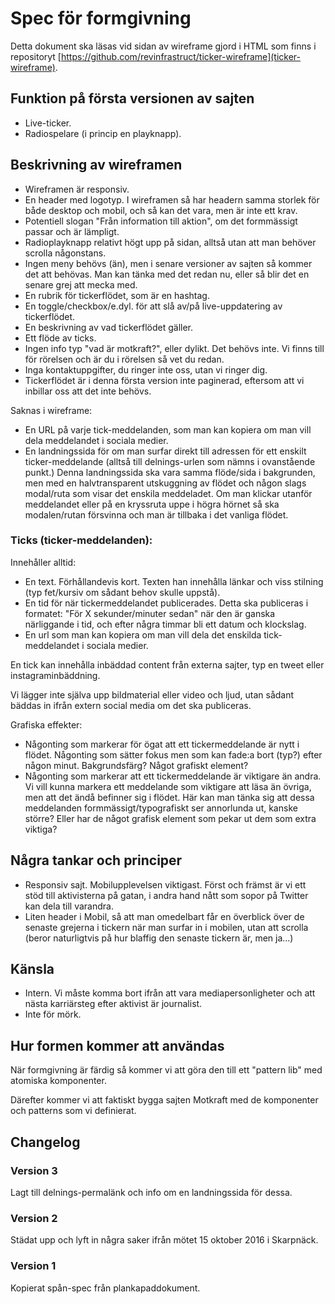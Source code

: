 # Spec för formgivning

Detta dokument ska läsas vid sidan av wireframe gjord i HTML som finns i
repositoryt [https://github.com/revinfrastruct/ticker-wireframe](ticker-wireframe).

## Funktion på första versionen av sajten

* Live-ticker.
* Radiospelare (i princip en playknapp).

## Beskrivning av wireframen

* Wireframen är responsiv.
* En header med logotyp. I wireframen så har headern samma storlek för både
desktop och mobil, och så kan det vara, men är inte ett krav.
* Potentiell slogan "Från information till aktion", om det formmässigt passar
och är lämpligt.
* Radioplayknapp relativt högt upp på sidan, alltså utan att man behöver
scrolla någonstans.
* Ingen meny behövs (än), men i senare versioner av sajten så kommer det att
behövas. Man kan tänka med det redan nu, eller så blir det en senare grej att
mecka med.
* En rubrik för tickerflödet, som är en hashtag.
* En toggle/checkbox/e.dyl. för att slå av/på live-uppdatering av tickerflödet.
* En beskrivning av vad tickerflödet gäller.
* Ett flöde av ticks.
* Ingen info typ "vad är motkraft?", eller dylikt. Det behövs inte. Vi finns
till för rörelsen och är du i rörelsen så vet du redan.
* Inga kontaktuppgifter, du ringer inte oss, utan vi ringer dig.
* Tickerflödet är i denna första version inte paginerad, eftersom att vi
inbillar oss att det inte behövs.

Saknas i wireframe:

* En URL på varje tick-meddelanden, som man kan kopiera om man vill dela
meddelandet i sociala medier.
* En landningssida för om man surfar direkt till adressen för ett enskilt
ticker-meddelande (alltså till delnings-urlen som nämns i ovanstående punkt.)
Denna landningssida ska vara samma flöde/sida i bakgrunden, men med en
halvtransparent utskuggning av flödet och någon slags modal/ruta som visar
det enskila meddeladet. Om man klickar utanför meddelandet eller på en
kryssruta uppe i högra hörnet så ska modalen/rutan försvinna och man är
tillbaka i det vanliga flödet.

### Ticks (ticker-meddelanden):

Innehåller alltid:

* En text. Förhållandevis kort. Texten han innehålla länkar och viss stilning
(typ fet/kursiv om sådant behov skulle uppstå).
* En tid för när tickermeddelandet publicerades. Detta ska publiceras i
formatet: "För X sekunder/minuter sedan" när den är ganska närliggande i tid,
och efter några timmar bli ett datum och klockslag.
* En url som man kan kopiera om man vill dela det enskilda tick-meddelandet
i sociala medier.

En tick kan innehålla inbäddad content från externa sajter, typ en tweet
eller instagraminbäddning.

Vi lägger inte själva upp bildmaterial eller video och ljud, utan sådant
bäddas in ifrån extern social media om det ska publiceras.

Grafiska effekter:

* Någonting som markerar för ögat att ett tickermeddelande är nytt i flödet.
Någonting som sätter fokus men som kan fade:a bort (typ?) efter någon minut.
Bakgrundsfärg? Något grafiskt element?
* Någonting som markerar att ett tickermeddelande är viktigare än andra. Vi
vill kunna markera ett meddelande som viktigare att läsa än övriga, men att det
ändå befinner sig i flödet. Här kan man tänka sig att dessa meddelanden
formmässigt/typografiskt ser annorlunda ut, kanske större? Eller har de något
grafisk element som pekar ut dem som extra viktiga?

## Några tankar och principer

* Responsiv sajt. Mobilupplevelsen viktigast. Först och främst är vi ett stöd
till aktivisterna på gatan, i andra hand nått som sopor på Twitter kan dela
till varandra.
* Liten header i Mobil, så att man omedelbart får en överblick över de senaste
grejerna i tickern när man surfar in i mobilen, utan att scrolla (beror
naturligtvis på hur blaffig den senaste tickern är, men ja...)

## Känsla

* Intern. Vi måste komma bort ifrån att vara mediapersonligheter och att nästa
karriärsteg efter aktivist är journalist.
* Inte för mörk.

## Hur formen kommer att användas

När formgivning är färdig så kommer vi att göra den till ett "pattern lib"
med atomiska komponenter.

Därefter kommer vi att faktiskt bygga sajten Motkraft med de komponenter och
patterns som vi definierat.

## Changelog

### Version 3

Lagt till delnings-permalänk och info om en landningssida för dessa.

### Version 2

Städat upp och lyft in några saker ifrån mötet 15 oktober 2016 i Skarpnäck.

### Version 1

Kopierat spån-spec från plankapaddokument.

